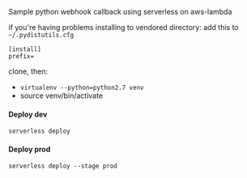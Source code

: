 Sample python webhook callback using serverless on aws-lambda

if you're having problems installing to vendored directory:
add this to `~/.pydistutils.cfg`
```
[install]
prefix=
```

clone, then:

* `virtualenv --python=python2.7 venv`
* source venv/bin/activate

#### Deploy dev
`serverless deploy`

#### Deploy prod
`serverless deploy --stage prod`

